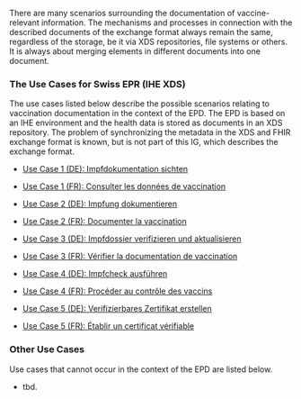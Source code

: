 There are many scenarios surrounding the documentation of vaccine-relevant information. The mechanisms and processes in connection with the described documents of the exchange format always remain the same, regardless of the storage, be it via XDS repositories, file systems or others. It is always about merging elements in different documents into one document.


### The Use Cases for Swiss EPR (IHE XDS)
The use cases listed below describe the possible scenarios relating to vaccination documentation in the context of the EPD.
The EPD is based on an IHE environment and the health data is stored as documents in an XDS repository.
The problem of synchronizing the metadata in the XDS and FHIR exchange format is known, but is not part of this IG, which describes the exchange format.

* [Use Case 1 (DE): Impfdokumentation sichten](Use-Case-1-Impfdokumentation-sichten.html)
* [Use Case 1 (FR): Consulter les données de vaccination](Use-Case-1-Consulter-les-donnees-de-vaccination.html)

* [Use Case 2 (DE): Impfung dokumentieren](Use-Case-2-Impfung-dokumentieren.html)
* [Use Case 2 (FR): Documenter la vaccination](Use-Case-2-Documenter-la-vaccination.html)


* [Use Case 3 (DE): Impfdossier verifizieren und aktualisieren](Use-Case-3-Impfdossier-verifizieren-und-aktualisieren.html)
* [Use Case 3 (FR): Vérifier la documentation de vaccination](Use-Case-3-Verifier-la-documentation-de-vaccination.html)

* [Use Case 4 (DE): Impfcheck ausführen](Use-Case-4-Impfcheck-ausfuehren.html)
* [Use Case 4 (FR): Procéder au contrôle des vaccins](Use-Case-4-Proceder-au-controle-des-vaccins.html)

* [Use Case 5 (DE): Verifizierbares Zertifikat erstellen](Use-Case-5-Verifizierbares-Zertifikat-erstellen.html)
* [Use Case 5 (FR): Établir un certificat vérifiable](Use-Case-5-Etablir-un-certificat-verifiable.html)


### Other Use Cases
Use cases that cannot occur in the context of the EPD are listed below.

* tbd.
